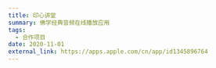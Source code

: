 ```yaml
---
title: 印心讲堂
summary: 佛学经典音频在线播放应用
tags:
  - 合作项目
date: 2020-11-01
external_link: https://apps.apple.com/cn/app/id1345896764
---
```

